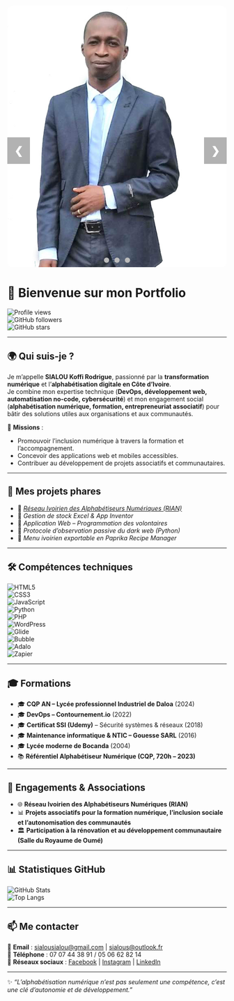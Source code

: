 <style>
.carousel {
  max-width: 600px;
  margin: auto;
  position: relative;
}
.carousel img {
  width: 100%;
  height: 600px;
  object-fit: cover;
  border-radius: 12px;
}
.dot {
  cursor: pointer;
  height: 12px;
  width: 12px;
  margin: 0 4px;
  background-color: #bbb;
  border-radius: 50%;
  display: inline-block;
  transition: background-color 0.3s;
}
.active-dot {
  background-color: #717171 !important;
}

/* Responsive : sur mobile (moins de 480px), réduire la hauteur */
@media (max-width: 400px) {
  .carousel img {
    height: 400px;
  }
}
</style>

<div class="carousel">
  <!-- Images -->
  <div class="mySlides">
    <img src="img/photoSIALOU.jpg" alt="Image 1">
  </div>
  <div class="mySlides" style="display:none;">
    <img src="img/photo2.jpg" alt="Image 2">
  </div>
  <div class="mySlides" style="display:none;">
    <img src="img/photo3.jpg" alt="Image 3">
  </div>
   <!-- <div class="mySlides" style="display:none;">
    <img src="img/photo4.jpg" alt="Image 2">
  </div>
  <div class="mySlides" style="display:none;">
    <img src="img/photo5.jpg" alt="Image 3">
  </div>
    <div class="mySlides" style="display:none;">
    <img src="img/photo6.jpg" alt="Image 2">
  </div> -->
  <div class="mySlides" style="display:none;">
    <img src="img/photo7.jpg" alt="Image 3">
  </div>

  <!-- Boutons -->
  <a style="cursor:pointer; position:absolute; top:50%; left:0; padding:16px; color:white; font-size:24px; font-weight:bold; background:rgba(0,0,0,0.3);" onclick="plusSlides(-1)">&#10094;</a>
  <a style="cursor:pointer; position:absolute; top:50%; right:0; padding:16px; color:white; font-size:24px; font-weight:bold; background:rgba(0,0,0,0.3);" onclick="plusSlides(1)">&#10095;</a>

  <!-- Indicateurs -->
  <div style="text-align:center; position:absolute; bottom:10px; width:100%;">
    <span class="dot" onclick="currentSlide(0)"></span>
    <span class="dot" onclick="currentSlide(1)"></span>
    <span class="dot" onclick="currentSlide(2)"></span>
  </div>
</div>

<script>
let slideIndex = 0;
let slides = document.getElementsByClassName("mySlides");
let dots = document.getElementsByClassName("dot");

function showSlides(n) {
  for (let i = 0; i < slides.length; i++) slides[i].style.display = "none";
  for (let i = 0; i < dots.length; i++) dots[i].classList.remove("active-dot");
  slides[n].style.display = "block";
  dots[n].classList.add("active-dot");
}

function plusSlides(n) {
  slideIndex += n;
  if (slideIndex >= slides.length) slideIndex = 0;
  if (slideIndex < 0) slideIndex = slides.length - 1;
  showSlides(slideIndex);
}

function currentSlide(n) {
  slideIndex = n;
  showSlides(slideIndex);
}

// Défilement automatique toutes les 3s
setInterval(() => {
  plusSlides(1);
}, 3000);

// Initialisation
showSlides(slideIndex);
</script>



# 👋 Bienvenue sur mon Portfolio

![Profile views](https://komarev.com/ghpvc/?username=SialouWebServices&label=👀+Visiteurs)  
![GitHub followers](https://img.shields.io/github/followers/SialouWebServices?style=social)  
![GitHub stars](https://img.shields.io/github/stars/SialouWebServices?style=social)  

---

## 🌍 Qui suis-je ?  
Je m’appelle **SIALOU Koffi Rodrigue**, passionné par la **transformation numérique** et l’**alphabétisation digitale en Côte d’Ivoire**.  
Je combine mon expertise technique (**DevOps, développement web, automatisation no-code, cybersécurité**) et mon engagement social (**alphabétisation numérique, formation, entrepreneuriat associatif**) pour bâtir des solutions utiles aux organisations et aux communautés.  

📌 **Missions** :  
- Promouvoir l’inclusion numérique à travers la formation et l’accompagnement.  
- Concevoir des applications web et mobiles accessibles.  
- Contribuer au développement de projets associatifs et communautaires.  

---

## 🚀 Mes projets phares
- 🔹 [*Réseau Ivoirien des Alphabétiseurs Numériques (RIAN)*](https://huggingface.co/spaces/swservices/rian)  
- 🔹 *Gestion de stock Excel & App Inventor*  
- 🔹 *Application Web – Programmation des volontaires*  
- 🔹 *Protocole d’observation passive du dark web (Python)*  
- 🔹 *Menu ivoirien exportable en Paprika Recipe Manager*

---

## 🛠️ Compétences techniques
![HTML5](https://img.shields.io/badge/Code-HTML5-orange?logo=html5)  
![CSS3](https://img.shields.io/badge/Code-CSS3-blue?logo=css3)  
![JavaScript](https://img.shields.io/badge/Code-JavaScript-yellow?logo=javascript)  
![Python](https://img.shields.io/badge/Code-Python-blue?logo=python)  
![PHP](https://img.shields.io/badge/Code-PHP-purple?logo=php)  
![WordPress](https://img.shields.io/badge/CMS-WordPress-blue?logo=wordpress)  
![Glide](https://img.shields.io/badge/NoCode-Glide-green)  
![Bubble](https://img.shields.io/badge/NoCode-Bubble-blueviolet)  
![Adalo](https://img.shields.io/badge/NoCode-Adalo-lightblue)  
![Zapier](https://img.shields.io/badge/Automation-Zapier-orange?logo=zapier)  

---

## 🎓 Formations
- 🎓 **CQP AN – Lycée professionnel Industriel de Daloa** (2024)
- 🎓 **DevOps – Contournement.io** (2022)  
- 🎓 **Certificat SSI (Udemy)** – Sécurité systèmes & réseaux (2018)  
- 🎓 **Maintenance informatique & NTIC – Gouesse SARL** (2016)  
- 🎓 **Lycée moderne de Bocanda** (2004)  
- 📚 **Référentiel Alphabétiseur Numérique (CQP, 720h – 2023)**  

---

## 🤝 Engagements & Associations
- 🌐 **Réseau Ivoirien des Alphabétiseurs Numériques (RIAN)**  
- 📊 **Projets associatifs pour la formation numérique, l’inclusion sociale et l’autonomisation des communautés**  
- 🏛️ **Participation à la rénovation et au développement communautaire (Salle du Royaume de Oumé)**  

---

## 📊 Statistiques GitHub
![GitHub Stats](https://github-readme-stats.vercel.app/api?username=SialouWebServices&show_icons=true&theme=tokyonight)  
![Top Langs](https://github-readme-stats.vercel.app/api/top-langs/?username=SialouWebServices&layout=compact&theme=tokyonight)  

---

## 📫 Me contacter
📧 **Email** : sialousialou@gmail.com | sialous@outlook.fr  
📱 **Téléphone** : 07 07 44 38 91 / 05 06 62 82 14  
🔗 **Réseaux sociaux** : [Facebook](https://facebook.com/sialousialou) | [Instagram](https://instagram.com/sialous) | [LinkedIn](https://linkedin.com/in/sia-rodrigue)  

---

✨ *“L’alphabétisation numérique n’est pas seulement une compétence, c’est une clé d’autonomie et de développement.”*  
